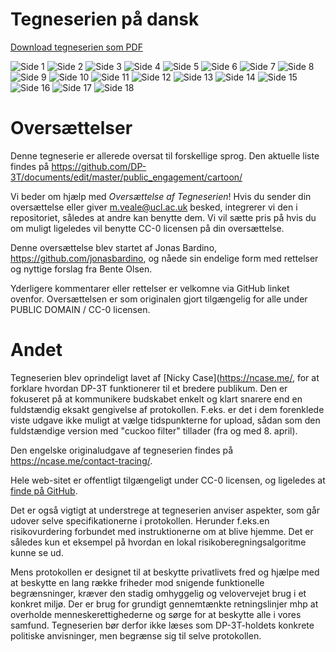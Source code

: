 # Tegneserien på dansk

[Download tegneserien som PDF](https://github.com/DP-3T/documents/raw/master/public_engagement/cartoon/da-dk/comic-dk.pdf)

![Side 1](dk_panel0001.png)
![Side 2](dk_panel0002.png)
![Side 3](dk_panel0003.png)
![Side 4](dk_panel0004.png)
![Side 5](dk_panel0005.png)
![Side 6](dk_panel0006.png)
![Side 7](dk_panel0007.png)
![Side 8](dk_panel0008.png)
![Side 9](dk_panel0009.png)
![Side 10](dk_panel0010.png)
![Side 11](dk_panel0011.png)
![Side 12](dk_panel0012.png)
![Side 13](dk_panel0013.png)
![Side 14](dk_panel0014.png)
![Side 15](dk_panel0015.png)
![Side 16](dk_panel0016.png)
![Side 17](dk_panel0017.png)
![Side 18](dk_panel0018.png)

# Oversættelser

Denne tegneserie er allerede oversat til forskellige sprog. 
Den aktuelle liste findes på
https://github.com/DP-3T/documents/edit/master/public_engagement/cartoon/

Vi beder om hjælp med *Oversættelse af Tegneserien*! Hvis du sender din
oversættelse eller giver m.veale@ucl.ac.uk besked, integrerer vi den i
repositoriet, således at andre kan benytte dem. Vi vil sætte pris på hvis du
om muligt ligeledes vil benytte CC-0 licensen på din oversættelse.

Denne oversættelse blev startet af Jonas Bardino,
https://github.com/jonasbardino, og nåede sin endelige form med rettelser og
nyttige forslag fra Bente Olsen.

Yderligere kommentarer eller rettelser er velkomne via GitHub linket ovenfor.
Oversættelsen er som originalen gjort tilgængelig for alle under PUBLIC DOMAIN
/ CC-0 licensen.

# Andet

Tegneserien blev oprindeligt lavet af [Nicky Case](https://ncase.me/, for at
forklare hvordan DP-3T funktionerer til et bredere publikum. Den er fokuseret på
at kommunikere budskabet enkelt og klart snarere end en fuldstændig eksakt
gengivelse af protokollen. F.eks. er det i dem forenklede viste udgave ikke
muligt at vælge tidspunkterne for upload, sådan som den fuldstændige version med
"cuckoo filter" tillader (fra og med 8. april).

Den engelske originaludgave af tegneserien findes på https://ncase.me/contact-tracing/. 

Hele web-sitet er offentligt tilgængeligt under CC-0
 licensen, og ligeledes at [finde på GitHub](https://github.com/ncase/ncase.github.io).

Det er også vigtigt at understrege at tegneserien anviser aspekter, som går
udover selve specifikationerne i protokollen. Herunder f.eks.en risikovurdering
forbundet med instruktionerne om at blive hjemme. Det er således kun et eksempel
på hvordan en lokal risikoberegningsalgoritme kunne se ud.

Mens protokollen er designet til at beskytte privatlivets fred og hjælpe med at
beskytte en lang række friheder mod snigende funktionelle begrænsninger, kræver
den stadig omhyggelig og velovervejet brug i et konkret miljø. Der er brug for
grundigt gennemtænkte retningslinjer mhp at overholde
menneskerettighederne og sørge for at beskytte alle i vores samfund.
Tegneserien bør derfor ikke læses som DP-3T-holdets konkrete politiske
anvisninger, men begrænse sig til selve protokollen.
